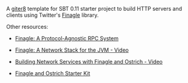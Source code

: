 A [giter8][g8] template for SBT 0.11 starter project to build HTTP servers and clients using Twitter's [Finagle][github-finagle] library.

Other resources:

* [Finagle: A Protocol-Agnostic RPC System][twitter-finagle]

* [Finagle: A Network Stack for the JVM - Video][scaladays-finagle]

* [Building Network Services with Finagle and Ostrich - Video][tumblr-finagle-ostrich]

* [Finagle and Ostrich Starter Kit][finagle-ostrich-kit]

[g8]: http://github.com/n8han/giter8#readme
[github-finagle]: https://github.com/twitter/finagle
[twitter-finagle]: http://engineering.twitter.com/2011/08/finagle-protocol-agnostic-rpc-system.html
[tumblr-finagle-ostrich]: http://vimeo.com/29763331
[finagle-ostrich-kit]: https://github.com/bmatheny/finagle-starter-kit
[scaladays-finagle]: http://days2011.scala-lang.org/node/138/286


